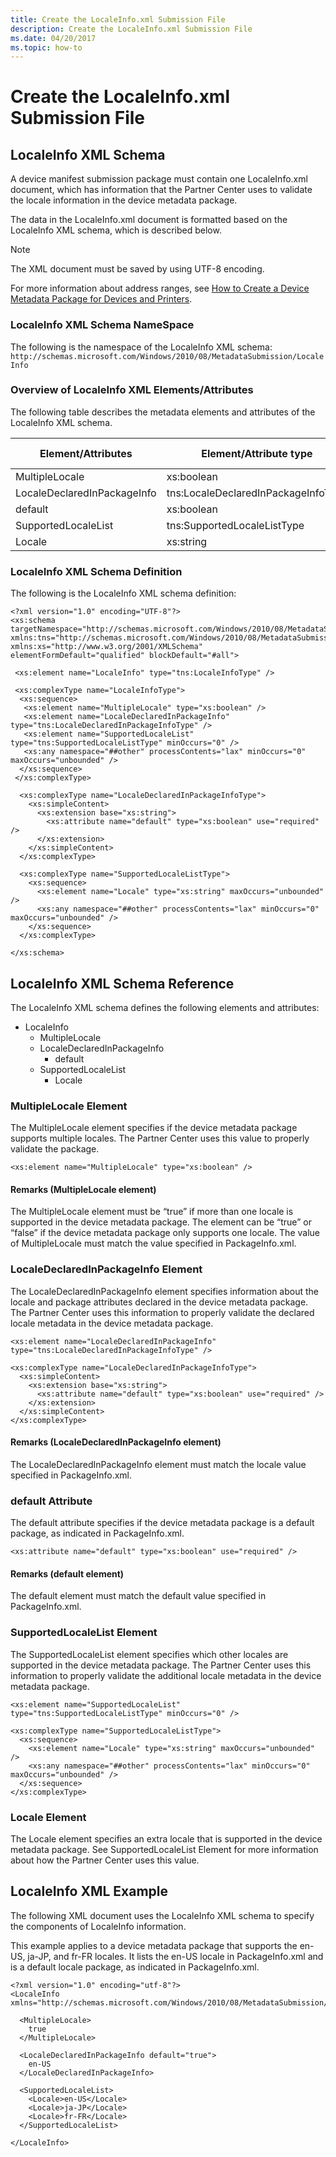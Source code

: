 ```yaml
---
title: Create the LocaleInfo.xml Submission File
description: Create the LocaleInfo.xml Submission File
ms.date: 04/20/2017
ms.topic: how-to
---
```


# Create the LocaleInfo.xml Submission File

## LocaleInfo XML Schema

A device manifest submission package must contain one LocaleInfo.xml document, which has information that the Partner Center uses to validate the locale information in the device metadata package.

The data in the LocaleInfo.xml document is formatted based on the LocaleInfo XML schema, which is described below.

> [!NOTE]
> The XML document must be saved by using UTF-8 encoding.

For more information about address ranges, see [How to Create a Device Metadata Package for Devices and Printers](/previous-versions/windows/hardware/metadata/dn465877(v=vs.85)).

### LocaleInfo XML Schema NameSpace

The following is the namespace of the LocaleInfo XML schema: `http://schemas.microsoft.com/Windows/2010/08/MetadataSubmission/LocaleInfo`

### Overview of LocaleInfo XML Elements/Attributes

The following table describes the metadata elements and attributes of the LocaleInfo XML schema.

|Element/Attributes|Element/Attribute type|Required/ optional|
|----|----|----|
|MultipleLocale|xs:boolean|Optional|
|LocaleDeclaredInPackageInfo|tns:LocaleDeclaredInPackageInfoType|Optional|
|default|xs:boolean|Required|
|SupportedLocaleList|tns:SupportedLocaleListType|Optional|
|Locale|xs:string|Optional|

### LocaleInfo XML Schema Definition

The following is the LocaleInfo XML schema definition:

``` syntax
<?xml version="1.0" encoding="UTF-8"?>
<xs:schema targetNamespace="http://schemas.microsoft.com/Windows/2010/08/MetadataSubmission/LocaleInfo" xmlns:tns="http://schemas.microsoft.com/Windows/2010/08/MetadataSubmission/LocaleInfo" xmlns:xs="http://www.w3.org/2001/XMLSchema" elementFormDefault="qualified" blockDefault="#all">

 <xs:element name="LocaleInfo" type="tns:LocaleInfoType" />

 <xs:complexType name="LocaleInfoType">
  <xs:sequence>
   <xs:element name="MultipleLocale" type="xs:boolean" />
   <xs:element name="LocaleDeclaredInPackageInfo" type="tns:LocaleDeclaredInPackageInfoType" />
   <xs:element name="SupportedLocaleList" type="tns:SupportedLocaleListType" minOccurs="0" />
   <xs:any namespace="##other" processContents="lax" minOccurs="0" maxOccurs="unbounded" />
  </xs:sequence>
 </xs:complexType>

  <xs:complexType name="LocaleDeclaredInPackageInfoType">
    <xs:simpleContent>
      <xs:extension base="xs:string">
        <xs:attribute name="default" type="xs:boolean" use="required" />
      </xs:extension>
    </xs:simpleContent>
  </xs:complexType>

  <xs:complexType name="SupportedLocaleListType">
    <xs:sequence>
      <xs:element name="Locale" type="xs:string" maxOccurs="unbounded" />
      <xs:any namespace="##other" processContents="lax" minOccurs="0" maxOccurs="unbounded" />
    </xs:sequence>
  </xs:complexType>

</xs:schema>
```

## LocaleInfo XML Schema Reference

The LocaleInfo XML schema defines the following elements and attributes:

- LocaleInfo
  - MultipleLocale
  - LocaleDeclaredInPackageInfo
    - default
  - SupportedLocaleList
    - Locale

### MultipleLocale Element

The MultipleLocale element specifies if the device metadata package supports multiple locales. The Partner Center uses this value to properly validate the package.

``` syntax
<xs:element name="MultipleLocale" type="xs:boolean" />
```

#### Remarks (MultipleLocale element)

The MultipleLocale element must be “true” if more than one locale is supported in the device metadata package. The element can be “true” or “false” if the device metadata package only supports one locale. The value of MultipleLocale must match the value specified in PackageInfo.xml.

### LocaleDeclaredInPackageInfo Element

The LocaleDeclaredInPackageInfo element specifies information about the locale and package attributes declared in the device metadata package. The Partner Center uses this information to properly validate the declared locale metadata in the device metadata package.

``` syntax
<xs:element name="LocaleDeclaredInPackageInfo" type="tns:LocaleDeclaredInPackageInfoType" />

<xs:complexType name="LocaleDeclaredInPackageInfoType">
  <xs:simpleContent>
    <xs:extension base="xs:string">
      <xs:attribute name="default" type="xs:boolean" use="required" />
    </xs:extension>
  </xs:simpleContent>
</xs:complexType>
```

#### Remarks (LocaleDeclaredInPackageInfo element)

The LocaleDeclaredInPackageInfo element must match the locale value specified in PackageInfo.xml.

### default Attribute

The default attribute specifies if the device metadata package is a default package, as indicated in PackageInfo.xml.

``` syntax
<xs:attribute name="default" type="xs:boolean" use="required" />
```

#### Remarks (default element)

The default element must match the default value specified in PackageInfo.xml.

### SupportedLocaleList Element

The SupportedLocaleList element specifies which other locales are supported in the device metadata package. The Partner Center uses this information to properly validate the additional locale metadata in the device metadata package.

``` syntax
<xs:element name="SupportedLocaleList" type="tns:SupportedLocaleListType" minOccurs="0" />

<xs:complexType name="SupportedLocaleListType">
  <xs:sequence>
    <xs:element name="Locale" type="xs:string" maxOccurs="unbounded" />
    <xs:any namespace="##other" processContents="lax" minOccurs="0" maxOccurs="unbounded" />
  </xs:sequence>
</xs:complexType>
```

### Locale Element

The Locale element specifies an extra locale that is supported in the device metadata package. See SupportedLocaleList Element for more information about how the Partner Center uses this value.

## LocaleInfo XML Example

The following XML document uses the LocaleInfo XML schema to specify the components of LocaleInfo information.

This example applies to a device metadata package that supports the en-US, ja-JP, and fr-FR locales. It lists the en-US locale in PackageInfo.xml and is a default locale package, as indicated in PackageInfo.xml.

``` syntax
<?xml version="1.0" encoding="utf-8"?>
<LocaleInfo xmlns="http://schemas.microsoft.com/Windows/2010/08/MetadataSubmission/LocaleInfo">
  
  <MultipleLocale>
    true
  </MultipleLocale>
  
  <LocaleDeclaredInPackageInfo default="true">
    en-US
  </LocaleDeclaredInPackageInfo>
  
  <SupportedLocaleList>
    <Locale>en-US</Locale>
    <Locale>ja-JP</Locale>
    <Locale>fr-FR</Locale>
  </SupportedLocaleList>
  
</LocaleInfo>
```
